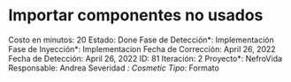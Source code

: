 # Importar componentes no usados

Costo en minutos: 20
Estado: Done
Fase de Detección*: Implementación
Fase de Inyección*: Implementacion
Fecha de Corrección: April 26, 2022
Fecha de Detección: April 26, 2022
ID: 81
Iteración: 2
Proyecto*: NefroVida
Responsable: Andrea
Severidad *: Cosmetic
Tipo*: Formato